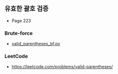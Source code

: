 ## 유효한 괄호 검증
- Page 223
### Brute-force
- [valid_parentheses_bf.py](valid_parentheses_bf.py)

### LeetCode
- https://leetcode.com/problems/valid-parentheses/





